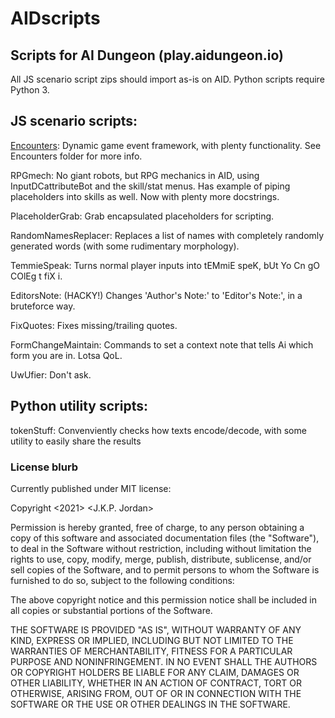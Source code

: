 # AIDscripts
## Scripts for AI Dungeon (play.aidungeon.io)

All JS scenario script zips should import as-is on AID.
Python scripts require Python 3.


## JS scenario scripts:

[Encounters](https://github.com/Gnurro/AIDscripts/wiki/Encounters): Dynamic game event framework, with plenty functionality. See Encounters folder for more info.

RPGmech: No giant robots, but RPG mechanics in AID, using InputDCattributeBot and the skill/stat menus. Has example of piping placeholders into skills as well. Now with plenty more docstrings.

PlaceholderGrab: Grab encapsulated placeholders for scripting.

RandomNamesReplacer: Replaces a list of names with completely randomly generated words (with some rudimentary morphology).

TemmieSpeak: Turns normal player inputs into tEMmiE speK, bUt Yo Cn gO COlEg t fiX i.

EditorsNote: (HACKY!) Changes 'Author's Note:' to 'Editor's Note:', in a bruteforce way.

FixQuotes: Fixes missing/trailing quotes.

FormChangeMaintain: Commands to set a context note that tells Ai which form you are in. Lotsa QoL.

UwUfier: Don't ask.


## Python utility scripts:

tokenStuff: Convenviently checks how texts encode/decode, with some utility to easily share the results


### License blurb
Currently published under MIT license:


Copyright <2021> <J.K.P. Jordan>

Permission is hereby granted, free of charge, to any person obtaining a copy of this software and associated documentation files (the "Software"), to deal in the Software without restriction, including without limitation the rights to use, copy, modify, merge, publish, distribute, sublicense, and/or sell copies of the Software, and to permit persons to whom the Software is furnished to do so, subject to the following conditions:

The above copyright notice and this permission notice shall be included in all copies or substantial portions of the Software.

THE SOFTWARE IS PROVIDED "AS IS", WITHOUT WARRANTY OF ANY KIND, EXPRESS OR IMPLIED, INCLUDING BUT NOT LIMITED TO THE WARRANTIES OF MERCHANTABILITY, FITNESS FOR A PARTICULAR PURPOSE AND NONINFRINGEMENT. IN NO EVENT SHALL THE AUTHORS OR COPYRIGHT HOLDERS BE LIABLE FOR ANY CLAIM, DAMAGES OR OTHER LIABILITY, WHETHER IN AN ACTION OF CONTRACT, TORT OR OTHERWISE, ARISING FROM, OUT OF OR IN CONNECTION WITH THE SOFTWARE OR THE USE OR OTHER DEALINGS IN THE SOFTWARE.
